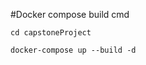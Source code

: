 

#Docker compose build cmd

```cd capstoneProject```

 
```docker-compose up --build -d ```









